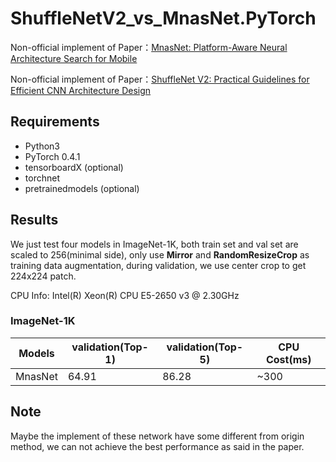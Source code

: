 # ShuffleNetV2_vs_MnasNet.PyTorch

Non-official implement of Paper：[MnasNet: Platform-Aware Neural Architecture Search for Mobile](https://arxiv.org/abs/1807.11626?context=cs.LG)

Non-official implement of Paper：[ShuffleNet V2: Practical Guidelines for Efficient CNN Architecture Design](https://arxiv.org/abs/1807.11164v1)

## Requirements

- Python3
- PyTorch 0.4.1
- tensorboardX (optional)
- torchnet
- pretrainedmodels (optional)

## Results

We just test four models in ImageNet-1K, both train set and val set are scaled to 256(minimal side), only use **Mirror** and **RandomResizeCrop** as training data augmentation, during validation, we use center crop to get 224x224 patch.

CPU Info: Intel(R) Xeon(R) CPU E5-2650 v3 @ 2.30GHz

### ImageNet-1K

Models         | validation(Top-1) | validation(Top-5) | CPU Cost(ms) |
-------------  | ----------------- | ----------------- | ------------ |
MnasNet        | 64.91             | 86.28             | ~300         |

## Note

Maybe the implement of these network have some different from origin method, we can not achieve the best performance as said in the paper. 